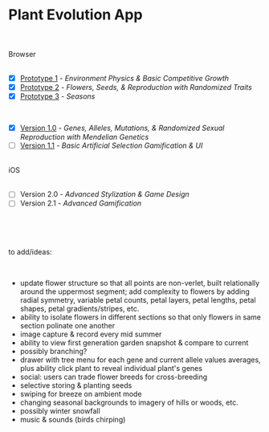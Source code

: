 # Plant Evolution App

<br>
<br>
Browser
<br>
<br>

- [X] [Prototype 1](https://github.com/matthewmain/plant_evolution_app/tree/master/prototypes/prototype_1) - _Environment Physics & Basic Competitive Growth_  
- [X] [Prototype 2](https://github.com/matthewmain/plant_evolution_app/tree/master/prototypes/prototype_2) - _Flowers, Seeds, & Reproduction with Randomized Traits_  
- [X] [Prototype 3](https://github.com/matthewmain/plant_evolution_app/tree/master/prototypes/prototype_3) - _Seasons_

<br>

- [X] [Version 1.0](https://github.com/matthewmain/plant_evolution_app/tree/master/builds/v1.0) - _Genes, Alleles, Mutations, & Randomized Sexual Reproduction with Mendelian Genetics_
- [ ] [Version 1.1](https://github.com/matthewmain/plant_evolution_app/tree/master/builds/v1.1) - _Basic Artificial Selection Gamification & UI_

<br>
iOS
<br>
<br>

- [ ] Version 2.0 - _Advanced Stylization & Game Design_ 
- [ ] Version 2.1 - _Advanced Gamification_

<br>
<br>
<br>

to add/ideas:
   
<br>

 - update flower structure so that all points are non-verlet, built relationally around the uppermost segment; add complexity to flowers by adding radial symmetry, variable petal counts, petal layers, petal lengths, petal shapes, petal gradients/stripes, etc.
 - ability to isolate flowers in different sections so that only flowers in same section polinate one another
 - image capture & record every mid summer
 - ability to view first generation garden snapshot & compare to current
 - possibly branching?
 - drawer with tree menu for each gene and current allele values averages, plus ability click plant to reveal individual plant's genes
 - social: users can trade flower breeds for cross-breeding
 - selective storing & planting seeds
 - swiping for breeze on ambient mode
 - changing seasonal backgrounds to imagery of hills or woods, etc.
 - possibly winter snowfall
 - music & sounds (birds chirping)





